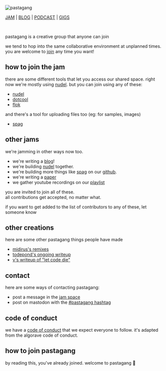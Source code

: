 ![pastagang](/bag/pastagang.webp)

[JAM](https://nudel.cc) | [BLOG](/blog) | [PODCAST](/podcast) | [GIGS](/gigs)

<br>

pastagang is a creative group that anyone can join

we tend to hop into the same collaborative environment at unplanned times. you are welcome to [join](https://nudel.cc) any time you want!

## how to join the jam

there are some different tools that let you access our shared space. right now we're mostly using [nudel](https://nudel.cc). but you can join using any of these:

- [nudel](https://nudel.cc)
- [dotcool](https://todepond.cool/flok)
- [flok](https://flok.cc/s/pastagang3)

and there's a tool for uploading files too (eg: for samples, images)

- [spag](https://spag.cc)

## other jams

we're jamming in other ways now too.

- we're writing a [blog](/blog)!
- we're building [nudel](https://github.com/pastagang/nudel) together.
- we're building more things like [spag](https://github.com/pastagang/spag) on our [github](https://github.com/pastagang).
- we're writing a [paper](https://github.com/pastagang/pastagang/blob/main/paper/readme.md)
- we gather youtube recordings on our [playlist](https://www.youtube.com/playlist?list=PL9uRa69RF-7wOS5CnK0wy34t5HYgFLIng)

you are invited to join all of these.\
all contributions get accepted, no matter what.

if you want to get added to the list of contributors to any of these, let someone know

## other creations

here are some other pastagang things people have made

- [midirus's remixes](https://midirus.com/project/pastagang)
- [todepond's ongoing writeup](https://www.todepond.com/wikiblogarden/learn/pastagang/accident/arroost/)
- [v's writeup of "let code die"](https://blog.vbuckenham.com/let-code-die/)

## contact

here are some ways of contacting pastagang:

- post a message in the [jam space](https://nudel.cc)
- post on mastodon with the [#pastagang hashtag](https://post.lurk.org/tags/pastagang)

## code of conduct

we have a [code of conduct](/CODE_OF_CONDUCT.md) that we expect everyone to follow. it's adapted from the algorave code of conduct.

## how to join pastagang

by reading this, you've already joined. welcome to pastagang 🍝
